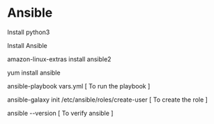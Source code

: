 # Ansible

Install python3

Install Ansible

amazon-linux-extras install ansible2

yum install ansible 


ansible-playbook vars.yml [ To run the playbook ]

ansible-galaxy init /etc/ansible/roles/create-user [ To create the role ]

ansible --version [ To verify ansible ]

